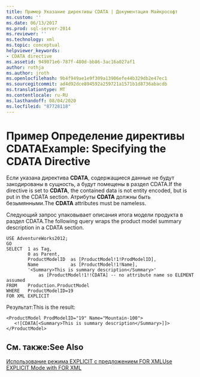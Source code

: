 ```yaml
---
title: Пример Указание директивы CDATA | Документация Майкрософт
ms.custom: ''
ms.date: 06/13/2017
ms.prod: sql-server-2014
ms.reviewer: ''
ms.technology: xml
ms.topic: conceptual
helpviewer_keywords:
- CDATA directive
ms.assetid: 949071e6-787f-480d-bb86-3ac16a027af1
author: rothja
ms.author: jroth
ms.openlocfilehash: 9b4f949ae1e9f309a13906efe44b329db2e47ec1
ms.sourcegitcommit: ad4d92dce894592a259721a1571b1d8736abacdb
ms.translationtype: MT
ms.contentlocale: ru-RU
ms.lasthandoff: 08/04/2020
ms.locfileid: "87728118"
---
```

# <a name="example-specifying-the-cdata-directive"></a><span data-ttu-id="c569e-102">Пример Определение директивы CDATA</span><span class="sxs-lookup"><span data-stu-id="c569e-102">Example: Specifying the CDATA Directive</span></span>
  <span data-ttu-id="c569e-103">Если указана директива **CDATA**, содержащиеся данные не будут закодированы в сущность, а будут помещены в раздел CDATA.</span><span class="sxs-lookup"><span data-stu-id="c569e-103">If the directive is set to **CDATA**, the contained data is not entity encoded, but is put in the CDATA section.</span></span> <span data-ttu-id="c569e-104">Атрибуты **CDATA** должны быть безымянными.</span><span class="sxs-lookup"><span data-stu-id="c569e-104">The **CDATA** attributes must be nameless.</span></span>  
  
 <span data-ttu-id="c569e-105">Следующий запрос упаковывает описания итога модели продукта в раздел CDATA.</span><span class="sxs-lookup"><span data-stu-id="c569e-105">The following query wraps the product model summary description in a CDATA section.</span></span>  
  
```  
USE AdventureWorks2012;  
GO  
SELECT  1 as Tag,  
        0 as Parent,  
        ProductModelID  as [ProductModel!1!ProdModelID],  
        Name            as [ProductModel!1!Name],  
        '<Summary>This is summary description</Summary>'     
            as [ProductModel!1!!CDATA] -- no attribute name so ELEMENT assumed  
FROM    Production.ProductModel  
WHERE   ProductModelID=19  
FOR XML EXPLICIT  
```  
  
 <span data-ttu-id="c569e-106">Результат:</span><span class="sxs-lookup"><span data-stu-id="c569e-106">This is the result:</span></span>  
  
```  
<ProductModel ProdModelID="19" Name="Mountain-100">  
   <![CDATA[<Summary>This is summary description</Summary>]]>  
</ProductModel>  
```  
  
## <a name="see-also"></a><span data-ttu-id="c569e-107">См. также:</span><span class="sxs-lookup"><span data-stu-id="c569e-107">See Also</span></span>  
 [<span data-ttu-id="c569e-108">Использование режима EXPLICIT с предложением FOR XML</span><span class="sxs-lookup"><span data-stu-id="c569e-108">Use EXPLICIT Mode with FOR XML</span></span>](use-explicit-mode-with-for-xml.md)  
  
  
